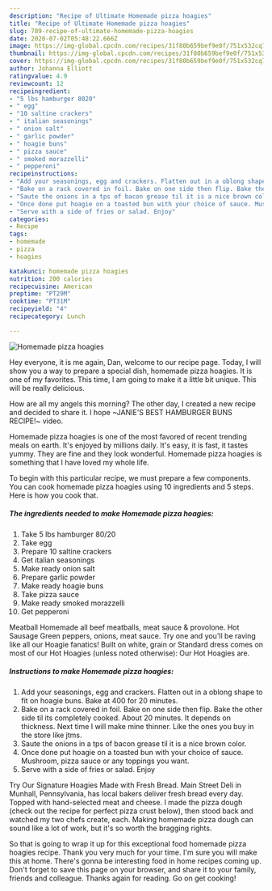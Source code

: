 ```yaml
---
description: "Recipe of Ultimate Homemade pizza hoagies"
title: "Recipe of Ultimate Homemade pizza hoagies"
slug: 789-recipe-of-ultimate-homemade-pizza-hoagies
date: 2020-07-02T05:48:22.666Z
image: https://img-global.cpcdn.com/recipes/31f80b659bef9e0f/751x532cq70/homemade-pizza-hoagies-recipe-main-photo.jpg
thumbnail: https://img-global.cpcdn.com/recipes/31f80b659bef9e0f/751x532cq70/homemade-pizza-hoagies-recipe-main-photo.jpg
cover: https://img-global.cpcdn.com/recipes/31f80b659bef9e0f/751x532cq70/homemade-pizza-hoagies-recipe-main-photo.jpg
author: Johanna Elliott
ratingvalue: 4.9
reviewcount: 12
recipeingredient:
- "5 lbs hamburger 8020"
- " egg"
- "10 saltine crackers"
- " italian seasonings"
- " onion salt"
- " garlic powder"
- " hoagie buns"
- " pizza sauce"
- " smoked morazzelli"
- " pepperoni"
recipeinstructions:
- "Add your seasonings, egg and crackers. Flatten out in a oblong shape to fit on hoagie buns. Bake at 400 for 20 minutes."
- "Bake on a rack covered in foil. Bake on one side then flip. Bake the other side til its completely cooked. About 20 minutes. It depends on thickness. Next time I will make mine thinner. Like the ones you buy in the store like jtms."
- "Saute the onions in a tps of bacon grease til it is a nice brown color."
- "Once done put hoagie on a toasted bun with your choice of sauce. Mushroom, pizza sauce or any toppings you want."
- "Serve with a side of fries or salad. Enjoy"
categories:
- Recipe
tags:
- homemade
- pizza
- hoagies

katakunci: homemade pizza hoagies 
nutrition: 200 calories
recipecuisine: American
preptime: "PT29M"
cooktime: "PT31M"
recipeyield: "4"
recipecategory: Lunch

---
```



![Homemade pizza hoagies](https://img-global.cpcdn.com/recipes/31f80b659bef9e0f/751x532cq70/homemade-pizza-hoagies-recipe-main-photo.jpg)

Hey everyone, it is me again, Dan, welcome to our recipe page. Today, I will show you a way to prepare a special dish, homemade pizza hoagies. It is one of my favorites. This time, I am going to make it a little bit unique. This will be really delicious.

How are all my angels this morning? The other day, I created a new recipe and decided to share it. I hope ~JANIE&#39;S BEST HAMBURGER BUNS RECIPE!~ video.

Homemade pizza hoagies is one of the most favored of recent trending meals on earth. It's enjoyed by millions daily. It's easy, it is fast, it tastes yummy. They are fine and they look wonderful. Homemade pizza hoagies is something that I have loved my whole life.


To begin with this particular recipe, we must prepare a few components. You can cook homemade pizza hoagies using 10 ingredients and 5 steps. Here is how you cook that.

<!--inarticleads1-->

##### The ingredients needed to make Homemade pizza hoagies:

1. Take 5 lbs hamburger 80/20
1. Take  egg
1. Prepare 10 saltine crackers
1. Get  italian seasonings
1. Make ready  onion salt
1. Prepare  garlic powder
1. Make ready  hoagie buns
1. Take  pizza sauce
1. Make ready  smoked morazzelli
1. Get  pepperoni


Meatball Homemade all beef meatballs, meat sauce &amp; provolone. Hot Sausage Green peppers, onions, meat sauce. Try one and you&#39;ll be raving like all our Hoagie fanatics! Built on white, grain or Standard dress comes on most of our Hot Hoagies (unless noted otherwise): Our Hot Hoagies are. 

<!--inarticleads2-->

##### Instructions to make Homemade pizza hoagies:

1. Add your seasonings, egg and crackers. Flatten out in a oblong shape to fit on hoagie buns. Bake at 400 for 20 minutes.
1. Bake on a rack covered in foil. Bake on one side then flip. Bake the other side til its completely cooked. About 20 minutes. It depends on thickness. Next time I will make mine thinner. Like the ones you buy in the store like jtms.
1. Saute the onions in a tps of bacon grease til it is a nice brown color.
1. Once done put hoagie on a toasted bun with your choice of sauce. Mushroom, pizza sauce or any toppings you want.
1. Serve with a side of fries or salad. Enjoy


Try Our Signature Hoagies Made with Fresh Bread. Main Street Deli in Munhall, Pennsylvania, has local bakers deliver fresh bread every day. Topped with hand-selected meat and cheese. I made the pizza dough (check out the recipe for perfect pizza crust below), then stood back and watched my two chefs create, each. Making homemade pizza dough can sound like a lot of work, but it&#39;s so worth the bragging rights. 

So that is going to wrap it up for this exceptional food homemade pizza hoagies recipe. Thank you very much for your time. I'm sure you will make this at home. There's gonna be interesting food in home recipes coming up. Don't forget to save this page on your browser, and share it to your family, friends and colleague. Thanks again for reading. Go on get cooking!
